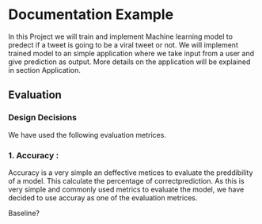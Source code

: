 # Documentation Example

In this Project we will train and implement Machine learning model to predect if a tweet is going to be a viral tweet or not.
We will implement trained model to an simple application where we take input from a user and give prediction as output. More details on the application will be explained in section Application.

## Evaluation


### Design Decisions
We have used the following evaluation metrices.
### 1. Accuracy : 
Accuracy is a very simple an deffective metices to evaluate the preddibility of a model. This calculate the percentage of correctprediction. As this is very simple and commonly used metrics to evaluate the model, we have decided to use accuray as one of the evaluation metrices.

Baseline?
